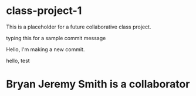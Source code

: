 # class-project-1
This is a placeholder for a future collaborative class project.

typing this for a sample commit message 

Hello, I'm making a new commit.

hello, test

# Bryan Jeremy Smith is a collaborator